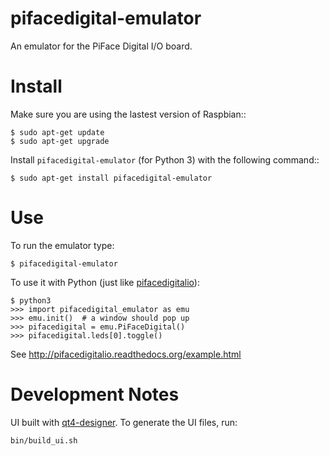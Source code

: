 pifacedigital-emulator
======================

An emulator for the PiFace Digital I/O board.

Install
=======

Make sure you are using the lastest version of Raspbian::

    $ sudo apt-get update
    $ sudo apt-get upgrade

Install `pifacedigital-emulator` (for Python 3) with the following command::

    $ sudo apt-get install pifacedigital-emulator


Use
===
To run the emulator type:

    $ pifacedigital-emulator

To use it with Python (just like
[pifacedigitalio](http://pifacedigitalio.readthedocs.org/)):

    $ python3
    >>> import pifacedigital_emulator as emu
    >>> emu.init()  # a window should pop up
    >>> pifacedigital = emu.PiFaceDigital()
    >>> pifacedigital.leds[0].toggle()

See http://pifacedigitalio.readthedocs.org/example.html


Development Notes
=================
UI built with [qt4-designer](http://doc.qt.digia.com/4.0/qt4-designer.html).
To generate the UI files, run:

    bin/build_ui.sh
